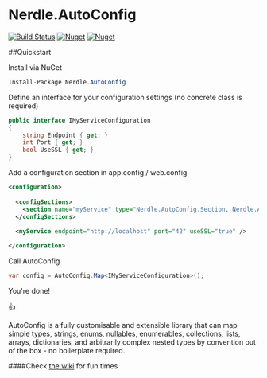 # Nerdle.AutoConfig

[![Build Status](https://travis-ci.org/edpollitt/Nerdle.AutoConfig.svg?branch=master)](https://travis-ci.org/edpollitt/Nerdle.AutoConfig)
[![Nuget](https://img.shields.io/nuget/v/Nerdle.AutoConfig.svg)](https://www.nuget.org/packages/Nerdle.AutoConfig/)
[![Nuget](https://img.shields.io/nuget/dt/Nerdle.AutoConfig.svg)](https://www.nuget.org/packages/Nerdle.AutoConfig/)

##Quickstart

Install via NuGet
```csharp
Install-Package Nerdle.AutoConfig
```

Define an interface for your configuration settings (no concrete class is required)

```csharp
public interface IMyServiceConfiguration
{
    string Endpoint { get; }
    int Port { get; }
    bool UseSSL { get; }
}
```

Add a configuration section in app.config / web.config
```xml
<configuration>
  
  <configSections>
    <section name="myService" type="Nerdle.AutoConfig.Section, Nerdle.AutoConfig" />
  </configSections>
  
  <myService endpoint="http://localhost" port="42" useSSL="true" />

</configuration>
```

Call AutoConfig

```csharp
var config = AutoConfig.Map<IMyServiceConfiguration>();
```

You're done!

:+1:

AutoConfig is a fully customisable and extensible library that can map simple types, strings, enums, nullables, enumerables, collections, lists, arrays, dictionaries, and arbitrarily complex nested types by convention out of the box - no boilerplate required.

####Check [the wiki](https://github.com/edpollitt/Nerdle.AutoConfig/wiki) for fun times
